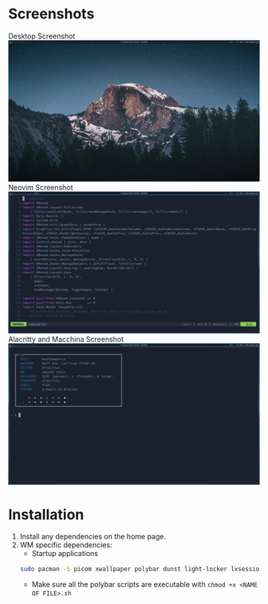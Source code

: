 # Screenshots
Desktop Screenshot
![](/screenshots/xmonad/desktop.png)
Neovim Screenshot
![](/screenshots/xmonad/nvim.png)
Alacritty and Macchina Screenshot
![](/screenshots/xmonad/terminal.png)

# Installation
1. Install any dependencies on the home page. 
2. WM specific dependencies:
    - Startup applications
    ```sh
    sudo pacman -S picom xwallpaper polybar dunst light-locker lxsession
    ```
    - Make sure all the polybar scripts are executable with `chmod +x <NAME OF
      FILE>.sh` 
